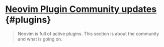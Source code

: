 # [Neovim Plugin Community updates](#plugins) {#plugins}

> Neovim is full of active plugins. This section is about the community and what is going on.

